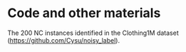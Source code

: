 # Code and other materials
The 200 NC instances identified in the Clothing1M dataset (https://github.com/Cysu/noisy_label).
